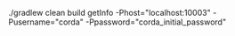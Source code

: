 ./gradlew clean build getInfo -Phost="localhost:10003" -Pusername="corda" -Ppassword="corda_initial_password"